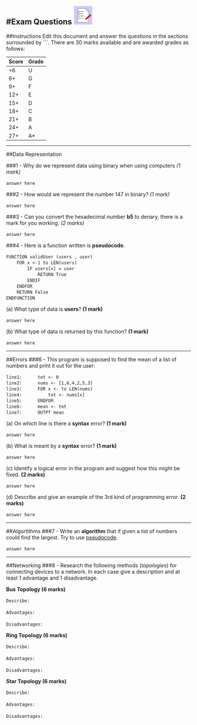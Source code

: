 #Exam Questions <img src="../../Resources/exam.png" width=50px alt="Tick Sheet">
---

##Instructions
Edit this document and answer the questions in the sections surrounded by ```.
There are 30 marks available and are awarded grades as follows:

|Score|Grade|
|-----|-----|
|<6|U|
|6+|G|
|9+|F|
|12+|E|
|15+|D|
|18+|C|
|21+|B|
|24+|A|
|27+|A*|

---
##Data Representation

###1 - Why do we represent data using binary when using computers *(1 mark)*

```
answer here
```
###2 - How would we represent the number 147 in binary? *(1 mark)*
```
answer here
```
###3 - Can you convert the hexadecimal number **b5** to denary, there is a mark for you working. *(2 marks)*
```
answer here
```
###4 - Here is a function written is **pseudocode**.
```
FUNCTION validUser (users , user)
    FOR x <-1 to LEN(users)
        IF users[x] = user
			RETURN True
		ENDIF
	ENDFOR
	RETURN False
ENDFUNCTION
```

(a) What type of data is **users**? **(1 mark)**
```
answer here
```

(b) What type of data is returned by this function? **(1 mark)**
```
answer here
```
---
##Errors
###6 - This program is supposed to find the mean of a list of numbers and print it out for the user:
```
line1:		tot <- 0
line2:		nums <- [1,6,4,2,5,3]
line3:		FOR x <- to LEN(nums)
line4:			tot <- nums[x]
line5:		ENDFOR
line6:		mean <- tot
line7:		OUTPT mean
```

(a) On which line is there a **syntax** error? **(1 mark)**
```
answer here
```

(b) What is meant by a **syntax** error? **(1 mark)**
```
answer here
```

(c) Identify a logical error in the program and suggest how this might be fixed. **(2 marks)**
```
answer here
```

(d) Describe and give an example of the 3rd kind of programming error. **(2 marks)**
```
answer here
```
---
##Algortithms
###7 - Write an **algorithm** that if given a list of numbers could find the largest. Try to use [pseudocode](http://filestore2.aqa.org.uk/subjects/AQA-GCSE-COMPSCI-W-TRB-PSEU.PDF).
```
answer here
```
---
##Networking
###8 - Research the following methods (*topologies*) for connecting devices to a network. In each case give a description and at least 1 advantage and 1 disadvantage.

**Bus Topology (6 marks)**
```
Describe:

Advantages:

Disadvantages:
```

**Ring Topology (6 marks)**
```
Describe:

Advantages:

Disadvantages:
```

**Star Topology (6 marks)**
```
Describe:

Advantages:

Disadvantages:
```
